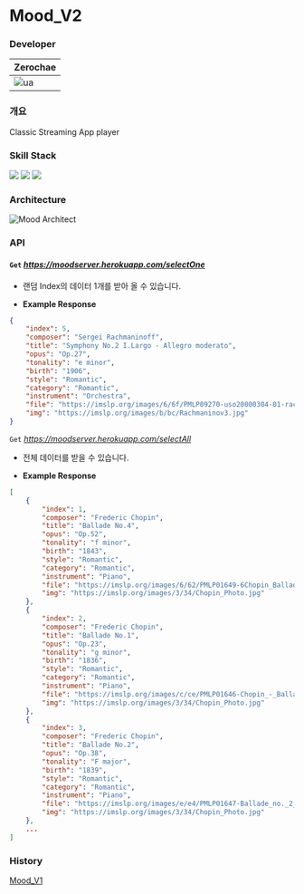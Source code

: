 # Mood_V2

### Developer

|Zerochae|
|---|
|![ua](https://user-images.githubusercontent.com/84373490/149466662-281cf4cb-4a7c-4856-8aab-111904d645f3.jpg)|

### 개요

Classic Streaming App player

### Skill Stack

<img src="https://img.shields.io/badge/Vue-4FC08D?style=for-the badge&logo=vue.js&logoColor=FFFFFF"/> <img src="https://img.shields.io/badge/Node.js-339933?style=for-the badge&logo=Node.js&logoColor=FFFFFF"/> <img src="https://img.shields.io/badge/MySQL-4479A1?style=for-the badge&logo=MySQL&logoColor=FFFFFF"/>

### Architecture

![Mood Architect](https://user-images.githubusercontent.com/84373490/149466650-a2fbee5e-fc2c-4926-ab6e-ef0b2f4eccee.png)

### API

#### `Get` *https://moodserver.herokuapp.com/selectOne*

* 랜덤 Index의 데이터 1개를 받아 올 수 있습니다.

* **Example Response**
```Json
{
    "index": 5,
    "composer": "Sergei Rachmaninoff",
    "title": "Symphony No.2 I.Largo - Allegro moderato",
    "opus": "Op.27",
    "tonality": "e minor",
    "birth": "1906",
    "style": "Romantic",
    "category": "Romantic",
    "instrument": "Orchestra",
    "file": "https://imslp.org/images/6/6f/PMLP09270-uso20000304-01-rachmaninoff-symph2-mvtI_vbr.mp3",
    "img": "https://imslp.org/images/b/bc/Rachmaninov3.jpg"
}
```

`Get` *https://moodserver.herokuapp.com/selectAll*

* 전체 데이터를 받을 수 있습니다.

* **Example Response**

```JSON
[
    {
        "index": 1,
        "composer": "Frederic Chopin",
        "title": "Ballade No.4",
        "opus": "Op.52",
        "tonality": "f minor",
        "birth": "1843",
        "style": "Romantic",
        "category": "Romantic",
        "instrument": "Piano",
        "file": "https://imslp.org/images/6/62/PMLP01649-6Chopin_Ballade_4_Fmin.mp3",
        "img": "https://imslp.org/images/3/34/Chopin_Photo.jpg"
    },
    {
        "index": 2,
        "composer": "Frederic Chopin",
        "title": "Ballade No.1",
        "opus": "Op.23",
        "tonality": "g minor",
        "birth": "1836",
        "style": "Romantic",
        "category": "Romantic",
        "instrument": "Piano",
        "file": "https://imslp.org/images/c/ce/PMLP01646-Chopin_-_Ballade_No.1.mp3",
        "img": "https://imslp.org/images/3/34/Chopin_Photo.jpg"
    },
    {
        "index": 3,
        "composer": "Frederic Chopin",
        "title": "Ballade No.2",
        "opus": "Op.38",
        "tonality": "F major",
        "birth": "1839",
        "style": "Romantic",
        "category": "Romantic",
        "instrument": "Piano",
        "file": "https://imslp.org/images/e/e4/PMLP01647-Ballade_no._2_-_Op._38.mp3",
        "img": "https://imslp.org/images/3/34/Chopin_Photo.jpg"
    },
    ...
]
```

### History

[Mood_V1](https://github.com/zerochae/Mood)


